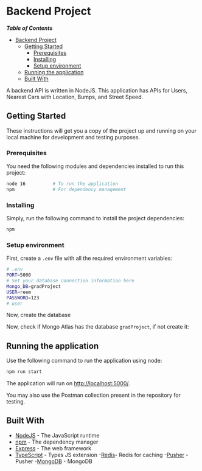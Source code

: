#  Backend Project
___Table of Contents___

- [ Backend Project](#backend-project)
  - [Getting Started](#getting-started)
    - [Prerequisites](#prerequisites)
    - [Installing](#installing)
    - [Setup environment](#setup-environment)
  - [Running the application](#running-the-application)
  - [Built With](#built-with)


A  backend API is written in NodeJS. This application has APIs for Users, Nearest Cars with Location, Bumps, and Street Speed.
## Getting Started

These instructions will get you a copy of the project up and running on your local machine for development and testing
purposes.
### Prerequisites

You need the following modules and dependencies installed to run this project:

```bash
node 16          # To run the application
npm              # For dependency management
```
### Installing

Simply, run the following command to install the project dependencies:

```bash
npm
```
### Setup environment

First, create a `.env` file with all the required environment variables:

```bash
# .env
PORT=5000
# Set your database connection information here
Mongo_DB=gradProject
USER=reem
PASSWORD=123
# user

```
Now, create the database

Now, check if Mongo Atlas has the database `gradProject`, if not create it:


## Running the application

Use the following command to run the application using node:

```bash
npm run start
```

The application will run on <http://localhost:5000/>.

You may also use the Postman collection present in the repository for testing.
## Built With

- [NodeJS](https://nodejs.org/) - The JavaScript runtime
- [npm](https://npm.com/) - The dependency manager
- [Express](https://expressjs.com) - The web framework
- [TypeScript](https://www.typescriptlang.org/) - Types JS extension
-[Redis](https://redis.io/)-  Redis for caching
-[Pusher](https://pusher.com/) - Pusher
-[MongoDB](https://www.mongodb.com/) - MongoDB

